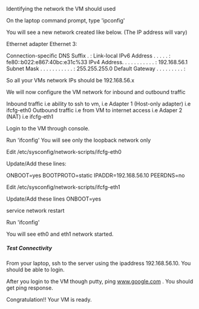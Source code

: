 
Identifying the network the VM should used

On the laptop command prompt, type 'ipconfig'

You will see a new network created like below. (The IP address will vary)

Ethernet adapter Ethernet 3:

   Connection-specific DNS Suffix  . :
   Link-local IPv6 Address . . . . . : fe80::b022:e867:40bc:e31c%33
   IPv4 Address. . . . . . . . . . . : 192.168.56.1
   Subnet Mask . . . . . . . . . . . : 255.255.255.0
   Default Gateway . . . . . . . . . :

So all your VMs network IPs should be 192.168.56.x

We will now configure the VM network for inbound and outbound traffic  

Inbound traffic i.e ability to ssh to vm, i.e Adapter 1 (Host-only adapter)  i.e ifcfg-eth0
Outbound traffic i.e from VM to internet access i.e Adaper 2 (NAT) i.e ifcfg-eth1

Login to the VM through console. 

Run 'ifconfig'
You will see only the loopback network only

Edit /etc/sysconfig/network-scripts/ifcfg-eth0

Update/Add these lines:

ONBOOT=yes
BOOTPROTO=static
IPADDR=192.168.56.10
PEERDNS=no

Edit /etc/sysconfig/network-scripts/ifcfg-eth1

Update/Add these lines
ONBOOT=yes

service network restart

Run 'ifconfig'

You will see eth0 and eth1 network started.

##### Test Connectivity

From your laptop, ssh to the server using the ipaddress 192.168.56.10. You should be able to login.

After you login to the VM though putty,  ping www.google.com . You should get ping response.

Congratulation!! Your VM is ready.

